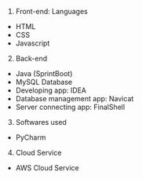 1. Front-end: Languages
- HTML
- CSS
- Javascript

2. Back-end
- Java (SprintBoot)
- MySQL Database
- Developing app: IDEA
- Database management app: Navicat
- Server connecting app: FinalShell

3. Softwares used
- PyCharm

4. Cloud Service
- AWS Cloud Service
